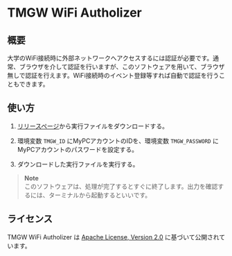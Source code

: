 # TMGW WiFi Autholizer

## 概要

大学のWiFi接続時に外部ネットワークへアクセスするには認証が必要です。通常、ブラウザを介して認証を行いますが、このソフトウェアを用いて、ブラウザ無しで認証を行えます。WiFi接続時のイベント登録等すれば自動で認証を行うこともできます。


## 使い方

1. [リリースページ](https://github.com/0xNOY/tmgw-wifi-autholizer/releases)から実行ファイルをダウンロードする。

1. 環境変数 `TMGW_ID` にMyPCアカウントのIDを、環境変数 `TMGW_PASSWORD` にMyPCアカウントのパスワードを設定する。

1. ダウンロードした実行ファイルを実行する。

> **Note**  
このソフトウェアは、処理が完了するとすぐに終了します。出力を確認するには、ターミナルから起動するといいです。


## ライセンス

TMGW WiFi Autholizer は [Apache License, Version 2.0](https://github.com/0xNOY/tmgw-wifi-autholizer/blob/main/LICENSE) に基づいて公開されています。